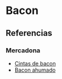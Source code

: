 # Bacon

## Referencias

### Mercadona 

* [Cintas de bacon](https://tienda.mercadona.es/product/59066/bacon-hacendado-cintas-pack-2)
* [Bacon ahumado](https://tienda.mercadona.es/product/59163/bacon-ahumado-selva-lonchas-paquete)